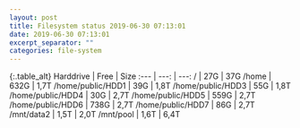 ```yaml
---
layout: post
title: Filesystem status 2019-06-30 07:13:01
date: 2019-06-30 07:13:01
excerpt_separator: ""
categories: file-system
---
```

{:.table_alt}
Harddrive | Free | Size
:--- | ---: | ---:
/ | 27G | 37G
/home | 632G | 1,7T
/home/public/HDD1 | 39G | 1,8T
/home/public/HDD3 | 55G | 1,8T
/home/public/HDD4 | 30G | 2,7T
/home/public/HDD5 | 559G | 2,7T
/home/public/HDD6 | 738G | 2,7T
/home/public/HDD7 | 86G | 2,7T
/mnt/data2 | 1,5T | 2,0T
/mnt/pool | 1,6T | 6,4T
